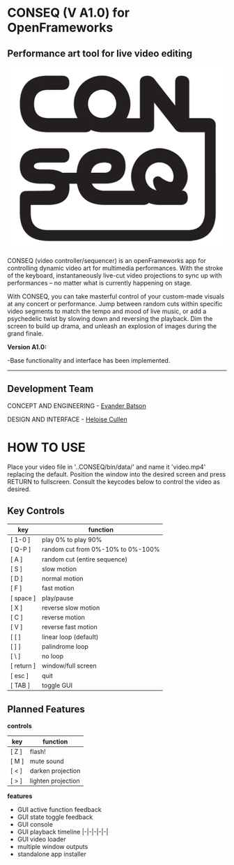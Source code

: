 # CONSEQ (V A1.0) for OpenFrameworks
## Performance art tool for live video editing

![ScreenShot](/bin/data/logo.png)

CONSEQ (video controller/sequencer) is an openFrameworks app for controlling dynamic video art for multimedia performances. With the stroke of the keyboard, instantaneously live-cut video projections to sync up with performances – no matter what is currently happening on stage. 

With CONSEQ, you can take masterful control of your custom-made visuals at any concert or performance. Jump between random cuts within specific video segments to match the tempo and mood of live music, or add a psychedelic twist by slowing down and reversing the playback. Dim the screen to build up drama, and unleash an explosion of images during the grand finale. 

**Version A1.0:**

-Base functionality and interface has been implemented.

 -----------
## Development Team

CONCEPT AND ENGINEERING - [Evander Batson](http://evanderbatson.com) 

DESIGN AND INTERFACE - [Heloise Cullen](http://heloisecullen.net)

# HOW TO USE

Place your video file in '..CONSEQ/bin/data/' and name it 'video.mp4' replacing the default. Position the window into the desired screen and press RETURN to fullscreen. Consult the keycodes below to control the video as desired.

## Key Controls

key          | function
------------ | -------------
[ 1-0 ] | play 0% to play 90%
[ Q-P ] | random cut from 0%-10% to 0%-100%
[ A ] | random cut (entire sequence)
[ S ] | slow motion
[ D ] | normal motion
[ F ] | fast motion
[ space ] | play/pause
[ X ] | reverse slow motion
[ C ] | reverse motion
[ V ] | reverse fast motion
[ [ ] | linear loop (default)
[ ] ] | palindrome loop
[ \ ] | no loop
[ return ] | window/full screen
[ esc ] | quit 
[ TAB ] | toggle GUI

## Planned Features

**controls**

key          | function
------------ | -------------
[ Z ] | flash!
[ M ] | mute sound
[ < ] | darken projection
[ > ] | lighten projection

**features**
- GUI active function feedback
- GUI state toggle feedback
- GUI console
- GUI playback timeline |-|-|-|-|-|
- GUI video loader
- multiple window outputs
- standalone app installer

